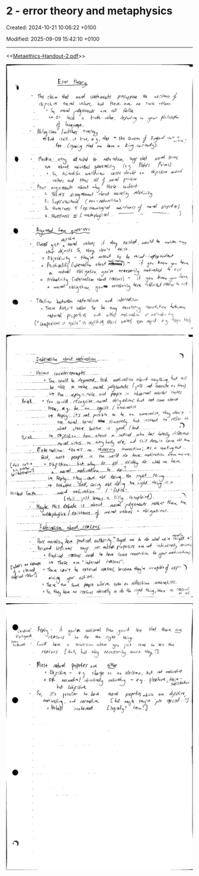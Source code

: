 # 2 - error theory and metaphysics

Created: 2024-10-21 10:06:22 +0100

Modified: 2025-09-09 15:42:10 +0100

---

<<[Metaethics-Handout-2.pdf](../../../media/Metaethics-Handout-2.pdf)>>





![](../../../media/Ethics-2---error-theory-and-metaphysics-image1.jpeg)



![](../../../media/Ethics-2---error-theory-and-metaphysics-image2.jpeg)



![](../../../media/Ethics-2---error-theory-and-metaphysics-image3.jpeg)





